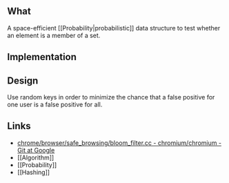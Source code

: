 ## What
A space-efficient [[Probability|probabilistic]] data structure to test whether an element is a member of a set.

## Implementation


## Design
Use random keys in order to minimize the chance that a false positive for one user is a false positive for all.

## Links
- [chrome/browser/safe\_browsing/bloom\_filter.cc - chromium/chromium - Git at Google](https://chromium.googlesource.com/chromium/chromium/+/refs/heads/main/chrome/browser/safe_browsing/bloom_filter.cc)
- [[Algorithm]]
- [[Probability]]
- [[Hashing]]
